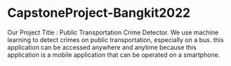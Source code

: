# CapstoneProject-Bangkit2022
Our Project Title : Public Transportation Crime Detector.  We use machine learning to detect crimes on public transportation, especially on a bus. this application can be accessed anywhere and anytime because this application is a mobile application that can be operated on a smartphone.
